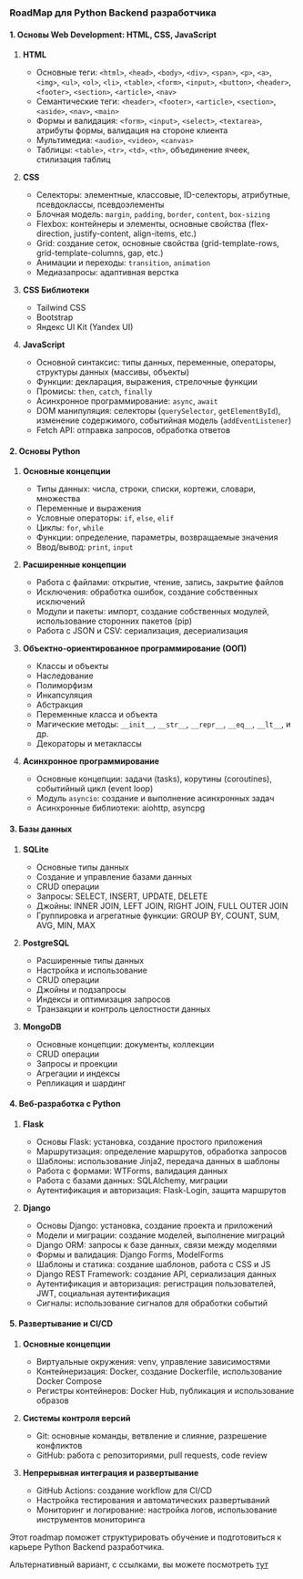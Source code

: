 ### RoadMap для Python Backend разработчика

#### 1. Основы Web Development: HTML, CSS, JavaScript
1. **HTML**
    - Основные теги: `<html>`, `<head>`, `<body>`, `<div>`, `<span>`, `<p>`, `<a>`, `<img>`, `<ul>`, `<ol>`, `<li>`, `<table>`, `<form>`, `<input>`, `<button>`, `<header>`, `<footer>`, `<section>`, `<article>`, `<nav>`
    - Семантические теги: `<header>`, `<footer>`, `<article>`, `<section>`, `<aside>`, `<nav>`, `<main>`
    - Формы и валидация: `<form>`, `<input>`, `<select>`, `<textarea>`, атрибуты формы, валидация на стороне клиента
    - Мультимедиа: `<audio>`, `<video>`, `<canvas>`
    - Таблицы: `<table>`, `<tr>`, `<td>`, `<th>`, объединение ячеек, стилизация таблиц

2. **CSS**
    - Селекторы: элементные, классовые, ID-селекторы, атрибутные, псевдоклассы, псевдоэлементы
    - Блочная модель: `margin`, `padding`, `border`, `content`, `box-sizing`
    - Flexbox: контейнеры и элементы, основные свойства (flex-direction, justify-content, align-items, etc.)
    - Grid: создание сеток, основные свойства (grid-template-rows, grid-template-columns, gap, etc.)
    - Анимации и переходы: `transition`, `animation`
    - Медиазапросы: адаптивная верстка

3. **CSS Библиотеки**
    - Tailwind CSS
    - Bootstrap
    - Яндекс UI Kit (Yandex UI)

4. **JavaScript**
    - Основной синтаксис: типы данных, переменные, операторы, структуры данных (массивы, объекты)
    - Функции: декларация, выражения, стрелочные функции
    - Промисы: `then`, `catch`, `finally`
    - Асинхронное программирование: `async`, `await`
    - DOM манипуляция: селекторы (`querySelector`, `getElementById`), изменение содержимого, событийная модель (`addEventListener`)
    - Fetch API: отправка запросов, обработка ответов

#### 2. Основы Python
1. **Основные концепции**
    - Типы данных: числа, строки, списки, кортежи, словари, множества
    - Переменные и выражения
    - Условные операторы: `if`, `else`, `elif`
    - Циклы: `for`, `while`
    - Функции: определение, параметры, возвращаемые значения
    - Ввод/вывод: `print`, `input`

2. **Расширенные концепции**
    - Работа с файлами: открытие, чтение, запись, закрытие файлов
    - Исключения: обработка ошибок, создание собственных исключений
    - Модули и пакеты: импорт, создание собственных модулей, использование сторонних пакетов (pip)
    - Работа с JSON и CSV: сериализация, десериализация

3. **Объектно-ориентированное программирование (ООП)**
    - Классы и объекты
    - Наследование
    - Полиморфизм
    - Инкапсуляция
    - Абстракция
    - Переменные класса и объекта
    - Магические методы: `__init__`, `__str__`, `__repr__`, `__eq__`, `__lt__`, и др.
    - Декораторы и метаклассы

4. **Асинхронное программирование**
    - Основные концепции: задачи (tasks), корутины (coroutines), событийный цикл (event loop)
    - Модуль `asyncio`: создание и выполнение асинхронных задач
    - Асинхронные библиотеки: aiohttp, asyncpg

#### 3. Базы данных
1. **SQLite**
    - Основные типы данных
    - Создание и управление базами данных
    - CRUD операции
    - Запросы: SELECT, INSERT, UPDATE, DELETE
    - Джойны: INNER JOIN, LEFT JOIN, RIGHT JOIN, FULL OUTER JOIN
    - Группировка и агрегатные функции: GROUP BY, COUNT, SUM, AVG, MIN, MAX

2. **PostgreSQL**
    - Расширенные типы данных
    - Настройка и использование
    - CRUD операции
    - Джойны и подзапросы
    - Индексы и оптимизация запросов
    - Транзакции и контроль целостности данных

3. **MongoDB**
    - Основные концепции: документы, коллекции
    - CRUD операции
    - Запросы и проекции
    - Агрегации и индексы
    - Репликация и шардинг

#### 4. Веб-разработка с Python
1. **Flask**
    - Основы Flask: установка, создание простого приложения
    - Маршрутизация: определение маршрутов, обработка запросов
    - Шаблоны: использование Jinja2, передача данных в шаблоны
    - Работа с формами: WTForms, валидация данных
    - Работа с базами данных: SQLAlchemy, миграции
    - Аутентификация и авторизация: Flask-Login, защита маршрутов

2. **Django**
    - Основы Django: установка, создание проекта и приложений
    - Модели и миграции: создание моделей, выполнение миграций
    - Django ORM: запросы к базе данных, связи между моделями
    - Формы и валидация: Django Forms, ModelForms
    - Шаблоны и статика: создание шаблонов, работа с CSS и JS
    - Django REST Framework: создание API, сериализация данных
    - Аутентификация и авторизация: регистрация пользователей, JWT, социальная аутентификация
    - Сигналы: использование сигналов для обработки событий

#### 5. Развертывание и CI/CD
1. **Основные концепции**
    - Виртуальные окружения: venv, управление зависимостями
    - Контейнеризация: Docker, создание Dockerfile, использование Docker Compose
    - Регистры контейнеров: Docker Hub, публикация и использование образов

2. **Системы контроля версий**
    - Git: основные команды, ветвление и слияние, разрешение конфликтов
    - GitHub: работа с репозиториями, pull requests, code review

3. **Непрерывная интеграция и развертывание**
    - GitHub Actions: создание workflow для CI/CD
    - Настройка тестирования и автоматических развертываний
    - Мониторинг и логирование: настройка логов, использование инструментов мониторинга

Этот roadmap поможет структурировать обучение и подготовиться к карьере Python Backend разработчика.

Альтернативный вариант, с ссылками, вы можете посмотреть [тут](https://habr.com/ru/articles/725930/)

